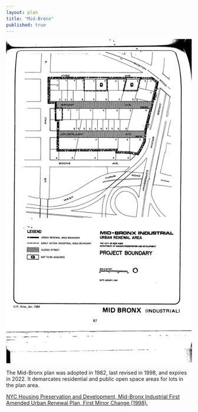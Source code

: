 ```yaml
---
layout: plan
title: "Mid-Bronx"
published: true
---
```


![Mid-Bronx in the Atlas of Urban Renewal](Mid-Bronx.jpg)

The Mid-Bronx plan was adopted in 1982, last revised in 1998, and expires in 2022. It demarcates residential and public open space areas for lots in the plan area.

[NYC Housing Preservation and Development, Mid-Bronx Industrial First Amended Urban Renewal Plan, First Minor Change (1998).](https://www.nyc.gov/assets/hpd/downloads/pdfs/services/mid-bronx-industrial-first-amended-urp-first-minor-change.pdf)
